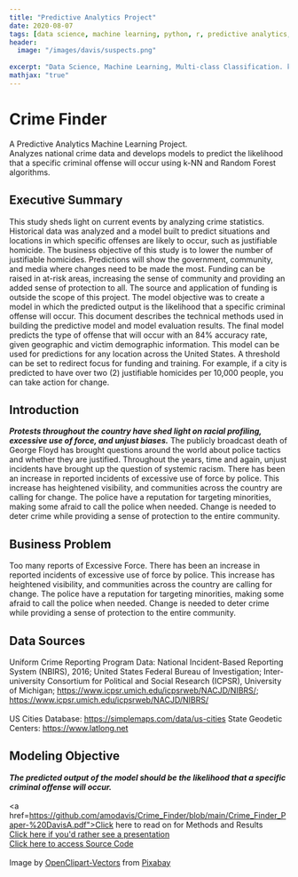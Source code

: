 ```yaml
---
title: "Predictive Analytics Project"
date: 2020-08-07
tags: [data science, machine learning, python, r, predictive analytics, classification, k-nn, random forest]
header:
  image: "/images/davis/suspects.png"
  
excerpt: "Data Science, Machine Learning, Multi-class Classification. k-NN, Random Forest, Python, R"
mathjax: "true"
---
```


# Crime Finder
A Predictive Analytics Machine Learning Project.
<br>
Analyzes national crime data and develops models to predict the likelihood that a specific criminal offense will occur using k-NN and Random Forest algorithms.

## Executive Summary
This study sheds light on current events by analyzing crime statistics.  Historical data was analyzed and a model built to predict situations and locations in which specific offenses are likely to occur, such as justifiable homicide.  The business objective of this study is to lower the number of justifiable homicides.  Predictions will show the government, community, and media where changes need to be made the most.  Funding can be raised in at-risk areas, increasing the sense of community and providing an added sense of protection to all.  The source and application of funding is outside the scope of this project.  The model objective was to create a model in which the predicted output is the likelihood that a specific criminal offense will occur.  This document describes the technical methods used in building the predictive model and model evaluation results.  The final model predicts the type of offense that will occur with an 84% accuracy rate, given geographic and victim demographic information.  This model can be used for predictions for any location across the United States.  A threshold can be set to redirect focus for funding and training.  For example, if a city is predicted to have over two (2) justifiable homicides per 10,000 people, you can take action for change.  

## Introduction
***Protests throughout the country have shed light on racial profiling, excessive use of force, and unjust biases.***  The publicly broadcast death of George Floyd has brought questions around the world about police tactics and whether they are justified.  Throughout the years, time and again, unjust incidents have brought up the question of systemic racism.  There has been an increase in reported incidents of excessive use of force by police.  This increase has heightened visibility, and communities across the country are calling for change.  The police have a reputation for targeting minorities, making some afraid to call the police when needed.  Change is needed to deter crime while providing a sense of protection to the entire community.

## Business Problem
Too many reports of Excessive Force.  There has been an increase in reported incidents of excessive use of force by police.  This increase has heightened visibility, and communities across the country are calling for change.  The police have a reputation for targeting minorities, making some afraid to call the police when needed.  Change is needed to deter crime while providing a sense of protection to the entire community.

## Data Sources
Uniform Crime Reporting Program Data: National Incident-Based Reporting System (NBIRS), 2016; United States Federal Bureau of Investigation; Inter-university Consortium for Political and Social Research (ICPSR), University of Michigan; https://www.icpsr.umich.edu/icpsrweb/NACJD/NIBRS/;
https://www.icpsr.umich.edu/icpsrweb/NACJD/NIBRS/
<br>
<br>
US Cities Database: https://simplemaps.com/data/us-cities
State Geodetic Centers: https://www.latlong.net

## Modeling Objective
***The predicted output of the model should be the likelihood that a specific criminal offense will occur.***
<br>
<br>
<a href=https://github.com/amodavis/Crime_Finder/blob/main/Crime_Finder_Paper-%20DavisA.pdf">Click here to read on for Methods and Results</a>
<br>
<a href="https://youtu.be/IdDSqLgOYbU">Click here if you'd rather see a presentation</a>
<br>
<a href="https://github.com/amodavis/Crime_Finder">Click here to access Source Code</a>
<br>
<br>
Image by <a href="https://pixabay.com/users/openclipart-vectors-30363/?utm_source=link-attribution&amp;utm_medium=referral&amp;utm_campaign=image&amp;utm_content=1294323">OpenClipart-Vectors</a> from <a href="https://pixabay.com/?utm_source=link-attribution&amp;utm_medium=referral&amp;utm_campaign=image&amp;utm_content=1294323">Pixabay</a>
